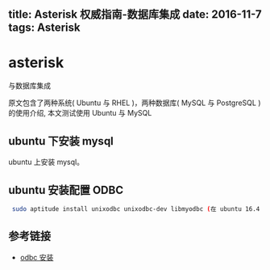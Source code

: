 title: Asterisk 权威指南-数据库集成
date: 2016-11-7
tags: Asterisk
---

# asterisk 

与数据库集成

原文包含了两种系统( Ubuntu 与 RHEL )，两种数据库( MySQL 与 PostgreSQL )的使用介绍, 本文测试使用 Ubuntu 与 MySQL

## ubuntu 下安装 mysql

 ubuntu 上安装 mysql。

## ubuntu 安装配置 ODBC

``` bash
 sudo aptitude install unixodbc unixodbc-dev libmyodbc (在 ubuntu 16.4 的版本中不能正常安装 libmyodbc)
```

## 参考链接

* [odbc 安装](https://www.datasunrise.com/how-to-install-the-mysql-odbc-driver-on-ubuntu-16-04/)